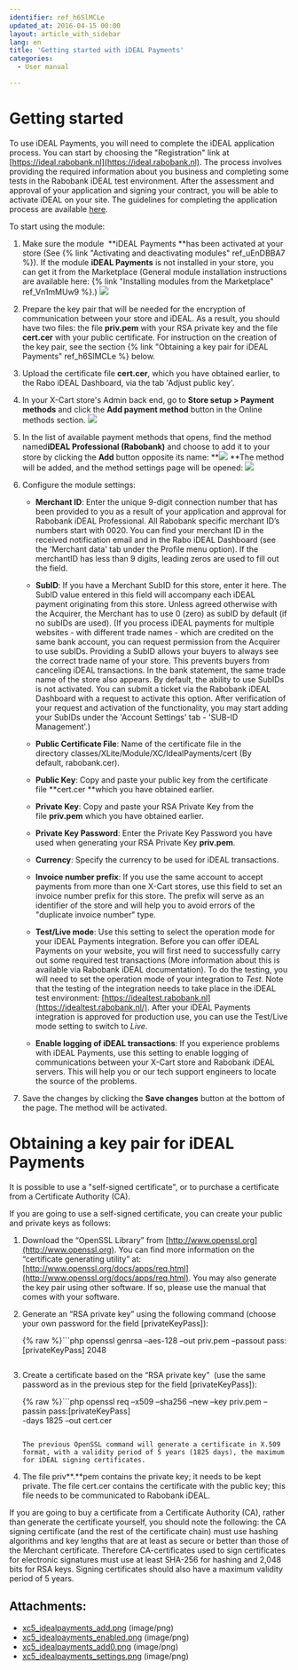 ```yaml
---
identifier: ref_h6SlMCLe
updated_at: 2016-04-15 00:00
layout: article_with_sidebar
lang: en
title: 'Getting started with iDEAL Payments'
categories:
  - User manual

---
```



# Getting started

To use iDEAL Payments, you will need to complete the iDEAL application process. You can start by choosing the "Registration" link at [https://ideal.rabobank.nl](https://ideal.rabobank.nl). The process involves providing the required information about you business and completing some tests in the Rabobank iDEAL test environment. After the assessment and approval of your application and signing your contract, you will be able to activate iDEAL on your site. The guidelines for completing the application process are available [here](https://ideal.rabobank.nl/ideal/languagechange.do?languageid=er&RND_FORM_TOKEN=RND_1460629246265_-682106363&guilanguageaction=true).

To start using the module:

1.  Make sure the module  **iDEAL Payments **has been activated at your store (See {% link "Activating and deactivating modules" ref_uEnDBBA7 %}). If the module **iDEAL Payments** is not installed in your store, you can get it from the Marketplace (General module installation instructions are available here: {% link "Installing modules from the Marketplace" ref_Vn1mMUw9 %}.)
    ![]({{site.baseurl}}/attachments/9306867/9439227.png?effects=drop-shadow)

2.  Prepare the key pair that will be needed for the encryption of communication between your store and iDEAL. As a result, you should have two files: the file **priv.pem** with your RSA private key and the file **cert.cer** with your public certificate. For instruction on the creation of the key pair, see the section {% link "Obtaining a key pair for iDEAL Payments" ref_h6SlMCLe %} below.

3.  Upload the certificate file **cert.cer**, which you have obtained earlier, to the Rabo iDEAL Dashboard, via the tab 'Adjust public key'.
4.  In your X-Cart store's Admin back end, go to **Store setup > Payment methods** and click the **Add payment method** button in the Online methods section.
    ![]({{site.baseurl}}/attachments/9306867/9439228.png?effects=drop-shadow)

5.  In the list of available payment methods that opens, find the method named**iDEAL Professional (Rabobank)** and choose to add it to your store by clicking the **Add** button opposite its name:
    **![]({{site.baseurl}}/attachments/9306867/9439226.png?effects=drop-shadow)
    **The method will be added, and the method settings page will be opened:
    ![]({{site.baseurl}}/attachments/9306867/9439229.png?effects=drop-shadow)

6.  Configure the module settings:

    *   **Merchant ID**: Enter the unique 9-digit connection number that has been provided to you as a result of your application and approval for Rabobank iDEAL Professional. All Rabobank specific merchant ID’s numbers start with 0020\. You can find your merchant ID in the received notification email and in the Rabo iDEAL Dashboard (see the 'Merchant data' tab under the Profile menu option). If the merchantID has less than 9 digits, leading zeros are used to fill out the field.  
    *   **SubID**: If you have a Merchant SubID for this store, enter it here. The SubID value entered in this field will accompany each iDEAL payment originating from this store. Unless agreed otherwise with the Acquirer, the Merchant has to use 0 (zero) as subID by default (if no subIDs are used).
        (If you process iDEAL payments for multiple websites - with different trade names - which are credited on the same bank account, you can request permission from the Acquirer to use subIDs. Providing a SubID allows your buyers to always see the correct trade name of your store. This prevents buyers from canceling iDEAL transactions. In the bank statement, the same trade name of the store also appears. By default, the ability to use SubIDs is not activated. You can submit a ticket via the Rabobank iDEAL Dashboard with a request to activate this option. After verification of your request and activation of the functionality, you may start adding your SubIDs under the 'Account Settings' tab - 'SUB-ID Management'.)  
    *   **Public Certificate File**: Name of the certificate file in the directory classes/XLite/Module/XC/IdealPayments/cert (By default, rabobank.cer).
    *   **Public Key**: Copy and paste your public key from the certificate file **cert.cer **which you have obtained earlier.
    *   **Private Key**: Copy and paste your RSA Private Key from the file **priv.pem** which you have obtained earlier. 
    *   **Private Key Password**: Enter the Private Key Password you have used when generating your RSA Private Key **priv.pem**.
    *   **Currency**: Specify the currency to be used for iDEAL transactions.
    *   **Invoice number prefix**: If you use the same account to accept payments from more than one X-Cart stores, use this field to set an invoice number prefix for this store. The prefix will serve as an identifier of the store and will help you to avoid errors of the "duplicate invoice number" type.
    *   **Test/Live mode**: Use this setting to select the operation mode for your iDEAL Payments integration. Before you can offer iDEAL Payments on your website, you will first need to successfully carry out some required test transactions (More information about this is available via Rabobank iDEAL documentation). To do the testing, you will need to set the operation mode of your integration to _Test_. Note that the testing of the integration needs to take place in the iDEAL test environment: [https://idealtest.rabobank.nl](https://idealtest.rabobank.nl/). After your iDEAL Payments integration is approved for production use, you can use the Test/Live mode setting to switch to _Live_.

    *   **Enable logging of iDEAL transactions**: If you experience problems with iDEAL Payments, use this setting to enable logging of communications between your X-Cart store and Rabobank iDEAL servers. This will help you or our tech support engineers to locate the source of the problems.

7.  Save the changes by clicking the **Save changes** button at the bottom of the page. The method will be activated.

# Obtaining a key pair for iDEAL Payments

It is possible to use a "self-signed certificate", or to purchase a certificate from a Certificate Authority (CA).

If you are going to use a self-signed certificate, you can create your public and private keys as follows: 

1.  Download the “OpenSSL Library” from [http://www.openssl.org](http://www.openssl.org). You can find more information on the “certificate generating utility” at:[http://www.openssl.org/docs/apps/req.html](http://www.openssl.org/docs/apps/req.html). You may also generate the key pair using other software. If so, please use the manual that comes with your software.

2.  Generate an “RSA private key” using the following command (choose your own password for the field [privateKeyPass]):

    {% raw %}```php
    openssl genrsa –aes-128 –out priv.pem –passout pass:[privateKeyPass] 2048 
    ```{% endraw %}

3.  Create a certificate based on the “RSA private key”  (use the same password as in the previous step for the field [privateKeyPass]): 

    {% raw %}```php
    openssl req –x509 –sha256 –new –key priv.pem –passin pass:[privateKeyPass]  
    -days 1825 –out cert.cer
    ```{% endraw %}

    The previous OpenSSL command will generate a certificate in X.509 format, with a validity period of 5 years (1825 days), the maximum for iDEAL signing certificates.

4.  The file priv**.**pem contains the private key; it needs to be kept private. The file cert.cer contains the certificate with the public key; this file needs to be communicated to Rabobank iDEAL. 

If you are going to buy a certificate from a Certificate Authority (CA), rather than generate the certificate yourself, you should note the following: the CA signing certificate (and the rest of the certificate chain) must use hashing algorithms and key lengths that are at least as secure or better than those of the Merchant certificate.
Therefore CA-certificates used to sign certificates for electronic signatures must use at least SHA-256 for hashing and 2,048 bits for RSA keys.
Signing certificates should also have a maximum validity period of 5 years.

## Attachments:

* [xc5_idealpayments_add.png]({{site.baseurl}}/attachments/9306867/9439226.png) (image/png)
* [xc5_idealpayments_enabled.png]({{site.baseurl}}/attachments/9306867/9439227.png) (image/png)
* [xc5_idealpayments_add0.png]({{site.baseurl}}/attachments/9306867/9439228.png) (image/png)
* [xc5_idealpayments_settings.png]({{site.baseurl}}/attachments/9306867/9439229.png) (image/png)